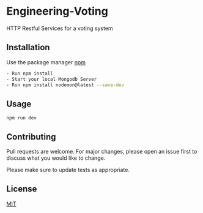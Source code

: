 # Engineering-Voting

HTTP Restful Services for a voting system

## Installation

Use the package manager [npm](https://www.npmjs.com/get-npm)

```bash
- Run npm install
- Start your local Mongodb Server
- Run npm install nodemon@latest --save-dev

```

## Usage

```node
npm run dev
```

## Contributing
Pull requests are welcome. For major changes, please open an issue first to discuss what you would like to change.

Please make sure to update tests as appropriate.

## License
[MIT](https://choosealicense.com/licenses/mit/)
